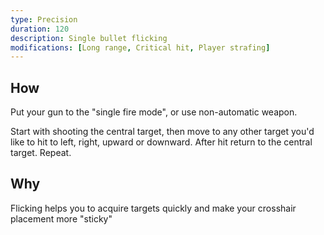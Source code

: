 ```yaml
---
type: Precision
duration: 120
description: Single bullet flicking
modifications: [Long range, Critical hit, Player strafing]
---
```


## How

Put your gun to the "single fire mode", or use non-automatic weapon.

Start with shooting the central target, then move to any other target you'd like to hit to left, right, upward or downward. After hit return to the central target. Repeat.

## Why

Flicking helps you to acquire targets quickly and make your crosshair placement more "sticky"
